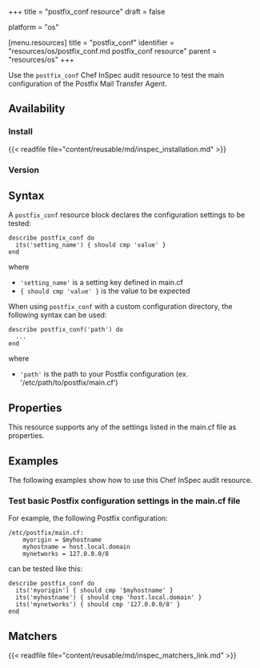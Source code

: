 +++
title = "postfix_conf resource"
draft = false

platform = "os"

[menu.resources]
    title = "postfix_conf"
    identifier = "resources/os/postfix_conf.md postfix_conf resource"
    parent = "resources/os"
+++

Use the `postfix_conf` Chef InSpec audit resource to test the main configuration of the Postfix Mail Transfer Agent.

## Availability

### Install

{{< readfile file="content/reusable/md/inspec_installation.md" >}}

### Version

## Syntax

A `postfix_conf` resource block declares the configuration settings to be tested:

    describe postfix_conf do
      its('setting_name') { should cmp 'value' }
    end

where

- `'setting_name'` is a setting key defined in main.cf
- `{ should cmp 'value' }` is the value to be expected

When using `postfix_conf` with a custom configuration directory, the following syntax can be used:

    describe postfix_conf('path') do
      ...
    end

where

- `'path'` is the path to your Postfix configuration (ex. '/etc/path/to/postfix/main.cf')

## Properties

This resource supports any of the settings listed in the main.cf file as properties.

## Examples

The following examples show how to use this Chef InSpec audit resource.

### Test basic Postfix configuration settings in the main.cf file

For example, the following Postfix configuration:

    /etc/postfix/main.cf:
    	myorigin = $myhostname
    	myhostname = host.local.domain
    	mynetworks = 127.0.0.0/8

can be tested like this:

    describe postfix_conf do
      its('myorigin') { should cmp '$myhostname' }
      its('myhostname') { should cmp 'host.local.domain' }
      its('mynetworks') { should cmp '127.0.0.0/8' }
    end

## Matchers

{{< readfile file="content/reusable/md/inspec_matchers_link.md" >}}
